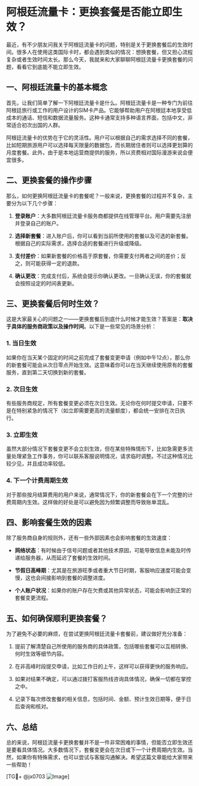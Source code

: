 # 阿根廷流量卡：更换套餐是否能立即生效？

最近，有不少朋友问我关于阿根廷流量卡的问题，特别是关于更换套餐后的生效时间。很多人在使用这类国际卡时，都会遇到类似的情况：想换套餐，但又担心流程复杂或者生效时间太长。那么今天，我就来和大家聊聊阿根廷流量卡更换套餐的问题，看看它到底能不能立即生效。

## 一、阿根廷流量卡的基本概念

首先，让我们简单了解一下阿根廷流量卡是什么。阿根廷流量卡是一种专门为前往阿根廷旅行或工作的用户设计的SIM卡产品。它能够帮助用户在阿根廷本地享受低成本的通话、短信和数据流量服务。这种卡通常支持多种语言界面，包括中文，非常适合初次出国的人群。

阿根廷流量卡的优势在于它的灵活性。用户可以根据自己的需求选择不同的套餐，比如短期旅游用户可以选择每天限量的数据包，而长期居住者则可以选择更划算的月度套餐。此外，由于是本地运营商提供的服务，所以资费相对国际漫游来说会便宜很多。

## 二、更换套餐的操作步骤

那么，如何更换阿根廷流量卡的套餐呢？一般来说，更换套餐的过程并不复杂，主要分为以下几个步骤：

1. **登录账户**：大多数阿根廷流量卡服务商都提供在线管理平台。用户需要先注册并登录自己的账户。
   
2. **选择新套餐**：进入账户后，你可以看到当前所使用的套餐以及可选的新套餐。根据自己的实际需求，选择合适的套餐进行升级或降级。

3. **支付差价**：如果新套餐的价格高于原套餐，你需要支付两者之间的差价；反之，则可能获得一定的退款。

4. **确认更改**：完成支付后，系统会提示你确认更改。一旦确认无误，你的套餐就会按照设定的时间表更新。

## 三、更换套餐后何时生效？

这是大家最关心的问题之一——更换套餐后到底什么时候才能生效？答案是：**取决于具体的服务商政策以及操作时间**。以下是一些常见的场景分析：

### 1. 当日生效
如果你在当天某个固定的时间之前完成了套餐变更申请（例如中午12点），那么你的新套餐可能会从次日零点开始生效。这意味着你可以在当天继续使用原有的套餐服务，直到第二天切换到新的套餐。

### 2. 次日生效
有些服务商规定，所有套餐变更必须在次日生效。无论你在何时提交申请，只要不是在特别紧急的情况下（如立即需要更高的流量额度），都会统一安排在次日执行。

### 3. 立即生效
虽然大部分情况下套餐变更不会立刻生效，但在某些特殊情形下，比如急需更多流量处理紧急工作事务，你可以联系客服说明情况，请求临时调整。不过这种情况比较少见，并且成功率较低。

### 4. 下一个计费周期生效
对于那些按月结算费用的用户来说，通常情况下，你的新套餐会在下一个完整的计费周期内生效。这样做的好处是可以避免因为频繁调整而导致账单混乱。

## 四、影响套餐生效的因素

除了服务商自身的规则外，还有一些外部因素也会影响套餐的生效速度：

- **网络状态**：有时候由于信号问题或者其他技术原因，可能导致信息未能及时传递给服务器，从而延迟了套餐的生效时间。
  
- **节假日高峰期**：尤其是在旅游旺季或者重大节日时期，客服响应速度可能会变慢，这也会间接影响到套餐的调整进度。

- **个人账户状况**：如果你的账户存在欠费或其他异常状态，可能会影响到正常的套餐变更流程。

## 五、如何确保顺利更换套餐？

为了避免不必要的麻烦，在尝试更换阿根廷流量卡套餐前，建议做好充分准备：

1. 提前了解清楚自己所使用的服务商的具体政策，包括哪些套餐可以互相转换、何时生效等细节内容。
   
2. 在非高峰时段提交申请，比如工作日的上午，这样可以获得更快的服务响应。

3. 如果对结果不确定，可以通过拨打客服热线咨询具体情况，确保一切都在掌控之中。

4. 记录下每次修改套餐的相关信息，包括时间、金额、预计生效日期等，便于日后查询和核对。

## 六、总结

总的来说，阿根廷流量卡更换套餐并不是一件非常困难的事情，但能否立即生效还是要看具体情况。大多数情况下，套餐变更会在次日或下一个计费周期内生效。当然，如果你有特殊需求，也可以尝试与客服沟通解决。希望这篇文章能给大家带来一些帮助！

[TG💪+ @jx0703 ![Image](https://github.com/user-attachments/assets/dbca1d08-cadb-493c-b0ec-ad6f7a83f270)]